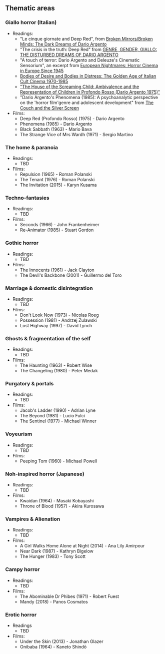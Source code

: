## Thematic areas

### Giallo horror (Italian)
* Readings:
    * "Le cinque giornate and Deep Red", from [Broken Mirrors/Broken Minds: The Dark Dreams of Dario Argento](https://www.amazon.com/Broken-Mirrors-Minds-Dreams-Argento/dp/081665607X/ref=sr_1_1)
    * "The crisis in the truth: Deep Red" from [GENRE, GENDER, GIALLO: THE DISTURBED DREAMS OF DARIO ARGENTO](https://gala.gre.ac.uk/id/eprint/5795/5/Colette%20Jane%20Balmain%202004%20-%20redacted.pdf)
    * "A touch of terror: Dario Argento and Deleuze's Cinematic Sensorium", an excerpt from [European Nightmares: Horror Cinema in Europe Since 1945](https://www.amazon.com/European-Nightmares-Horror-Cinema-Europe/dp/023116209X)
    * [Bodies of Desire and Bodies in Distress: The Golden Age of Italian Cult Cinema  1970-1985](http://www.cambridgescholars.com/download/sample/62578)
    * ["The House of the Screaming Child: Ambivalence and the Representation of Children in Profondo Rosso (Dario Argento 1975)"](https://www.academia.edu/5433756/_The_House_of_the_Screaming_Child_Ambivalence_and_the_Representation_of_Children_in_Profondo_Rosso_Dario_Argento_1975_in_Red_Feather_Journal_vol._4_no._2_Fall_2013_41-56)
    * "Dario Argento's Phenomena (1985): A psychoanalytic perspective on the 'horror film'genre and adolescent development" from [The Couch and the Silver Screen](https://www.amazon.com/Couch-Silver-Screen-Psychoanalytic-Psychoanalysis/dp/1583919511)
* Films:
    * Deep Red (Profondo Rosso) (1975) - Dario Argento
    * Phenomena (1985) - Dario Argento
    * Black Sabbath (1963) - Mario Bava
    * The Strange Vice of Mrs Wardh (1971) - Sergio Martino

### The home & paranoia
* Readings:
    * TBD
* Films:
    * Repulsion (1965) - Roman Polanski
    * The Tenant (1976) - Roman Polanski
    * The Invitation (2015) - Karyn Kusama

### Techno-fantasies
* Readings:
    * TBD
* Films:
    * Seconds (1966) - John Frankenheimer
    * Re-Animator (1985) - Stuart Gordon

### Gothic horror
* Readings:
    * TBD
* Films:
    * The Innocents (1961) - Jack Clayton
    * The Devil's Backbone (2001) - Guillermo del Toro

### Marriage & domestic disintegration
* Readings:
    * TBD
* Films:
    * Don't Look Now (1973) - Nicolas Roeg
    * Possession (1981) - Andrzej Zulawski
    * Lost Highway (1997) - David Lynch

### Ghosts & fragmentation of the self
* Readings:
    * TBD
* Films:
    * The Haunting (1963) - Robert Wise
    * The Changeling (1980) - Peter Medak

### Purgatory & portals
* Readings:
    * TBD
* Films:
    * Jacob's Ladder (1990) - Adrian Lyne
    * The Beyond (1981) - Lucio Fulci
    * The Sentinel (1977) - Michael Winner

### Voyeurism
* Readings:
    * TBD
* Films:
    * Peeping Tom (1960) - Michael Powell

### Noh-inspired horror (Japanese)
* Readings:
    * TBD
* Films:
    * Kwaidan (1964) - Masaki Kobayashi
    * Throne of Blood (1957) - Akira Kurosawa

### Vampires & Alienation
* Readings:
    * TBD
* Films:
    * A Girl Walks Home Alone at Night (2014) - Ana Lily Amirpour
    * Near Dark (1987)  - Kathryn Bigelow
    * The Hunger (1983) - Tony Scott

### Campy horror
* Readings:
    * TBD
* Films:
    * The Abominable Dr Phibes (1971) - Robert Fuest
    * Mandy (2018) - Panos Cosmatos

### Erotic horror 
* Readings
    * TBD
* Films:
    * Under the Skin (2013) - Jonathan Glazer
    * Onibaba (1964) - Kaneto Shindō
